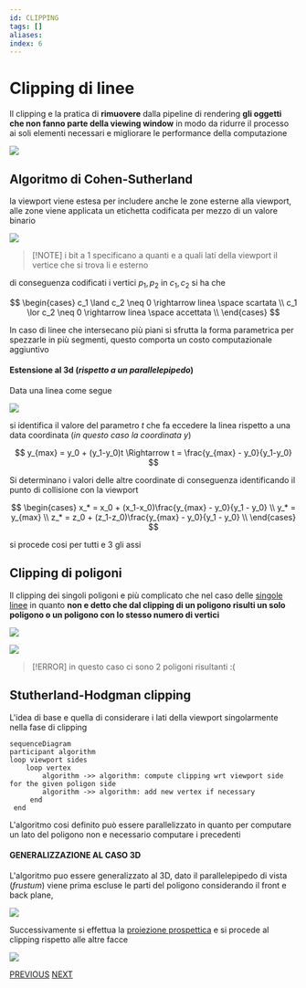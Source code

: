 ```yaml
---
id: CLIPPING
tags: []
aliases: 
index: 6
---
```


# Clipping di linee

Il clipping e la pratica di **rimuovere** dalla pipeline di rendering **gli oggetti che non fanno parte della viewing window** in modo da ridurre il processo ai soli elementi necessari e migliorare le performance della computazione

![](Pasted%20image%2020241217130907.png)

## Algoritmo di Cohen-Sutherland

la viewport viene estesa per includere anche le zone esterne alla viewport, alle zone viene applicata un etichetta codificata per mezzo di un valore binario

![](Pasted%20image%2020241217160837.png)

>[!NOTE] i bit a $1$ specificano a quanti e a quali lati della viewport il vertice che si trova li e esterno

di conseguenza codificati i vertici $p_1,p_2$ in $c_1,c_2$ si ha che

$$
\begin{cases}
c_1 \land c_2 \neq 0 \rightarrow linea \space scartata \\
c_1 \lor c_2 \neq 0 \rightarrow linea \space accettata \\
\end{cases}
$$

In caso di linee che intersecano più piani si sfrutta la forma parametrica per spezzarle in più segmenti, questo comporta un costo computazionale aggiuntivo

#### Estensione al 3d (*rispetto a un parallelepipedo*)

Data una linea come segue

![](Pasted%20image%2020241217161734.png)

si identifica il valore del parametro $t$ che fa eccedere la linea rispetto a una data coordinata (*in questo caso la coordinata $y$*) 

$$
y_{max} = y_0 + (y_1-y_0)t \Rightarrow t = \frac{y_{max} - y_0}{y_1-y_0}
$$

Si determinano i valori delle altre coordinate di conseguenza identificando il punto di collisione con la viewport

$$
\begin{cases}
x_* = x_0 + (x_1-x_0)\frac{y_{max} - y_0}{y_1 - y_0} \\
y_* = y_{max} \\
z_* = z_0 + (z_1-z_0)\frac{y_{max} - y_0}{y_1 - y_0} \\
\end{cases}
$$

si procede cosi per tutti e $3$ gli assi

## Clipping di poligoni

Il clipping dei singoli poligoni e più complicato che nel caso delle [singole linee](CLIPPING.md) in quanto **non e detto che dal clipping di un poligono risulti un solo poligono o un poligono con lo stesso numero di vertici**

![](Pasted%20image%2020241217162658.png)

![](Pasted%20image%2020241217162717.png)
>[!ERROR] in questo caso ci sono 2 poligoni risultanti :(

## Stutherland-Hodgman clipping

L'idea di base e quella di considerare i lati della viewport singolarmente nella fase di clipping

```mermaid
sequenceDiagram
participant algorithm
loop viewport sides
	loop vertex
		algorithm ->> algorithm: compute clipping wrt viewport side for the given poligon side 
		algorithm ->> algorithm: add new vertex if necessary
	 end 
 end
```

L'algoritmo cosi definito può essere parallelizzato in quanto per computare un lato del poligono non e necessario computare i precedenti

#### GENERALIZZAZIONE AL CASO 3D

L'algoritmo puo essere generalizzato al 3D, dato il parallelepipedo di vista (*frustum*) viene prima escluse le parti del poligono considerando il front e back plane,

![](Pasted%20image%2020241217164259.png)

Successivamente si effettua la [proiezione prospettica](PROIEZIONE_PROSPETTICA.md) e si procede al clipping rispetto alle altre facce

![](Pasted%20image%2020241217164353.png)

[PREVIOUS](pages/PROIEZIONE_PROSPETTICA.md) [NEXT](pages/ILLUMINAZIONE.md)